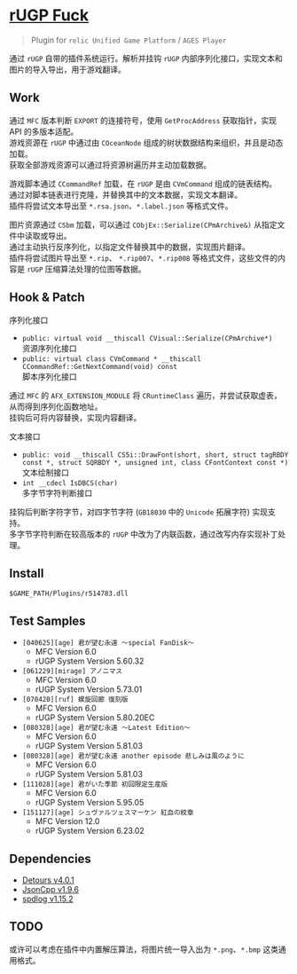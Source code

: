 # [rUGP Fuck](https://github.com/cssxsh/rUGP-Fuck)

> Plugin for `relic Unified Game Platform` / `AGES Player`

通过 `rUGP` 自带的插件系统运行。解析并挂钩 `rUGP` 内部序列化接口，实现文本和图片的导入导出，用于游戏翻译。

## Work

通过 `MFC` 版本判断 `EXPORT` 的连接符号，使用 `GetProcAddress` 获取指针，实现 API 的多版本适配。  
游戏资源在 `rUGP` 中通过由 `COceanNode` 组成的树状数据结构来组织，并且是动态加载。  
获取全部游戏资源可以通过将资源树遍历并主动加载数据。

游戏脚本通过 `CCommandRef` 加载，在 `rUGP` 是由 `CVmCommand` 组成的链表结构。  
通过对脚本链表进行克隆，并替换其中的文本数据，实现文本翻译。  
插件将尝试文本导出至 `*.rsa.json`、`*.label.json` 等格式文件。

图片资源通过 `CSbm` 加载，可以通过 `CObjEx::Serialize(CPmArchive&)` 从指定文件中读取或导出。  
通过主动执行反序列化，以指定文件替换其中的数据，实现图片翻译。  
插件将尝试图片导出至 `*.rip`、 `*.rip007`、`*.rip008` 等格式文件，这些文件的内容是 `rUGP` 压缩算法处理的位图等数据。

## Hook & Patch

序列化接口

* `public: virtual void __thiscall CVisual::Serialize(CPmArchive*)`  
  资源序列化接口
* `public: virtual class CVmCommand * __thiscall CCommandRef::GetNextCommand(void) const`  
  脚本序列化接口

通过 `MFC` 的 `AFX_EXTENSION_MODULE` 将 `CRuntimeClass` 遍历，并尝试获取虚表，从而得到序列化函数地址。  
挂钩后可将内容替换，实现内容翻译。

文本接口

* `public: void __thiscall CS5i::DrawFont(short, short, struct tagRBDY const *, struct SQRBDY *, unsigned int,
  class CFontContext const *)`  
  文本绘制接口
* `int __cdecl IsDBCS(char)`  
  多字节字符判断接口

挂钩后判断字符字节，对四字节字符 (`GB18030` 中的 `Unicode` 拓展字符) 实现支持。  
多字节字符判断在较高版本的 `rUGP` 中改为了内联函数，通过改写内存实现补丁处理。

## Install

`$GAME_PATH/Plugins/r514783.dll`

## Test Samples

* `[040625][age] 君が望む永遠 ～special FanDisk～`
  * MFC Version 6.0
  * rUGP System Version 5.60.32
* `[061229][mirage] アノニマス`
  * MFC Version 6.0
  * rUGP System Version 5.73.01
* `[070420][ruf] 螺旋回廊 復刻版`
  * MFC Version 6.0
  * rUGP System Version 5.80.20EC
* `[080328][age] 君が望む永遠 ～Latest Edition～`
  * MFC Version 6.0
  * rUGP System Version 5.81.03
* `[080328][age] 君が望む永遠 another episode 悲しみは風のように`
  * MFC Version 6.0
  * rUGP System Version 5.81.03
* `[111028][age] 君がいた季節 初回限定生産版`
  * MFC Version 6.0
  * rUGP System Version 5.95.05
* `[151127][age] シュヴァルツェスマーケン 紅血の紋章`
  * MFC Version 12.0
  * rUGP System Version 6.23.02

## Dependencies

* [Detours v4.0.1](https://github.com/microsoft/Detours/releases/tag/v4.0.1)
* [JsonCpp v1.9.6](https://github.com/open-source-parsers/jsoncpp/releases/tag/1.9.6)
* [spdlog v1.15.2](https://github.com/gabime/spdlog/releases/tag/v1.15.2)

## TODO

或许可以考虑在插件中内置解压算法，将图片统一导入出为 `*.png`、`*.bmp` 这类通用格式。